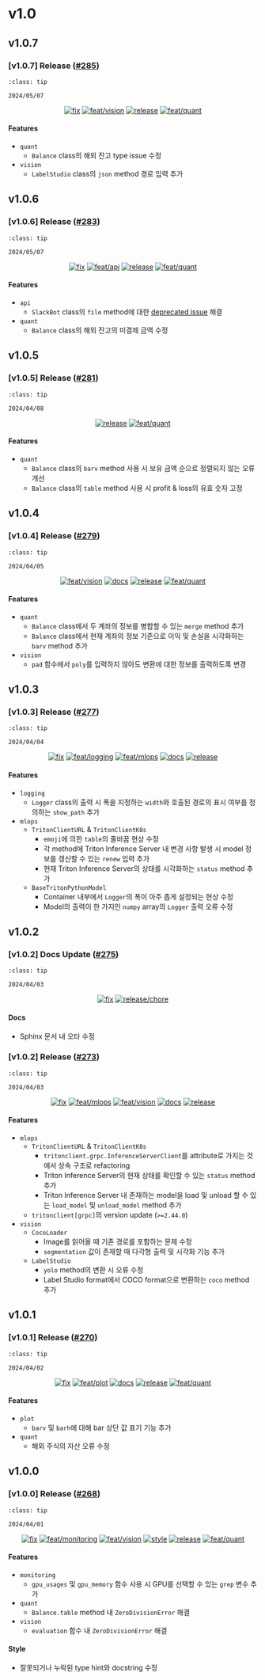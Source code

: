 # v1.0

## v1.0.7

<h3>[v1.0.7] Release (<a href=https://github.com/Zerohertz/zerohertzLib/pull/285>#285</a>)</h3>

```{admonition} Release Date
:class: tip

2024/05/07
```

<p align="center">
<a href="https://github.com/Zerohertz/zerohertzLib/pulls?q=is:pr label:fix"><img src="https://img.shields.io/badge/fix-d73a4a?style=flat-square&logo=github" alt="fix"/></a>
<a href="https://github.com/Zerohertz/zerohertzLib/pulls?q=is:pr label:feat/vision"><img src="https://img.shields.io/badge/feat/vision-D1F9CB?style=flat-square&logo=github" alt="feat/vision"/></a>
<a href="https://github.com/Zerohertz/zerohertzLib/pulls?q=is:pr label:release"><img src="https://img.shields.io/badge/release-00FF00?style=flat-square&logo=github" alt="release"/></a>
<a href="https://github.com/Zerohertz/zerohertzLib/pulls?q=is:pr label:feat/quant"><img src="https://img.shields.io/badge/feat/quant-ededed?style=flat-square&logo=github" alt="feat/quant"/></a>
</p>


<h4>Features</h4>

+ `quant`
  + `Balance` class의 해외 잔고 type issue 수정
+ `vision`
  + `LabelStudio` class의 `json` method 경로 입력 추가
## v1.0.6

<h3>[v1.0.6] Release (<a href=https://github.com/Zerohertz/zerohertzLib/pull/283>#283</a>)</h3>

```{admonition} Release Date
:class: tip

2024/05/07
```

<p align="center">
<a href="https://github.com/Zerohertz/zerohertzLib/pulls?q=is:pr label:fix"><img src="https://img.shields.io/badge/fix-d73a4a?style=flat-square&logo=github" alt="fix"/></a>
<a href="https://github.com/Zerohertz/zerohertzLib/pulls?q=is:pr label:feat/api"><img src="https://img.shields.io/badge/feat/api-541B9A?style=flat-square&logo=github" alt="feat/api"/></a>
<a href="https://github.com/Zerohertz/zerohertzLib/pulls?q=is:pr label:release"><img src="https://img.shields.io/badge/release-00FF00?style=flat-square&logo=github" alt="release"/></a>
<a href="https://github.com/Zerohertz/zerohertzLib/pulls?q=is:pr label:feat/quant"><img src="https://img.shields.io/badge/feat/quant-ededed?style=flat-square&logo=github" alt="feat/quant"/></a>
</p>


<h4>Features</h4>

+ `api`
  + `SlackBot` class의 `file` method에 대한 [deprecated issue](https://api.slack.com/methods/files.upload#markdown) 해결
+ `quant`
  + `Balance` class의 해외 잔고의 미결제 금액 수정

## v1.0.5

<h3>[v1.0.5] Release (<a href=https://github.com/Zerohertz/zerohertzLib/pull/281>#281</a>)</h3>

```{admonition} Release Date
:class: tip

2024/04/08
```

<p align="center">
<a href="https://github.com/Zerohertz/zerohertzLib/pulls?q=is:pr label:release"><img src="https://img.shields.io/badge/release-00FF00?style=flat-square&logo=github" alt="release"/></a>
<a href="https://github.com/Zerohertz/zerohertzLib/pulls?q=is:pr label:feat/quant"><img src="https://img.shields.io/badge/feat/quant-ededed?style=flat-square&logo=github" alt="feat/quant"/></a>
</p>


<h4>Features</h4>

+ `quant`
  + `Balance` class의 `barv` method 사용 시 보유 금액 순으로 정렬되지 않는 오류 개선
  + `Balance` class의 `table` method 사용 시 profit & loss의 유효 숫자 고정
## v1.0.4

<h3>[v1.0.4] Release (<a href=https://github.com/Zerohertz/zerohertzLib/pull/279>#279</a>)</h3>

```{admonition} Release Date
:class: tip

2024/04/05
```

<p align="center">
<a href="https://github.com/Zerohertz/zerohertzLib/pulls?q=is:pr label:feat/vision"><img src="https://img.shields.io/badge/feat/vision-D1F9CB?style=flat-square&logo=github" alt="feat/vision"/></a>
<a href="https://github.com/Zerohertz/zerohertzLib/pulls?q=is:pr label:docs"><img src="https://img.shields.io/badge/docs-E1B40A?style=flat-square&logo=github" alt="docs"/></a>
<a href="https://github.com/Zerohertz/zerohertzLib/pulls?q=is:pr label:release"><img src="https://img.shields.io/badge/release-00FF00?style=flat-square&logo=github" alt="release"/></a>
<a href="https://github.com/Zerohertz/zerohertzLib/pulls?q=is:pr label:feat/quant"><img src="https://img.shields.io/badge/feat/quant-ededed?style=flat-square&logo=github" alt="feat/quant"/></a>
</p>


<h4>Features</h4>

+ `quant`
  + `Balance` class에서 두 계좌의 정보를 병합할 수 있는 `merge` method 추가
  + `Balance` class에서 현재 계좌의 정보 기준으로 이익 및 손실을 시각화하는 `barv` method 추가
+ `vision`
  + `pad` 함수에서 `poly`를 입력하지 않아도 변환에 대한 정보를 출력하도록 변경

## v1.0.3

<h3>[v1.0.3] Release (<a href=https://github.com/Zerohertz/zerohertzLib/pull/277>#277</a>)</h3>

```{admonition} Release Date
:class: tip

2024/04/04
```

<p align="center">
<a href="https://github.com/Zerohertz/zerohertzLib/pulls?q=is:pr label:fix"><img src="https://img.shields.io/badge/fix-d73a4a?style=flat-square&logo=github" alt="fix"/></a>
<a href="https://github.com/Zerohertz/zerohertzLib/pulls?q=is:pr label:feat/logging"><img src="https://img.shields.io/badge/feat/logging-477A5E?style=flat-square&logo=github" alt="feat/logging"/></a>
<a href="https://github.com/Zerohertz/zerohertzLib/pulls?q=is:pr label:feat/mlops"><img src="https://img.shields.io/badge/feat/mlops-EE5D2A?style=flat-square&logo=github" alt="feat/mlops"/></a>
<a href="https://github.com/Zerohertz/zerohertzLib/pulls?q=is:pr label:docs"><img src="https://img.shields.io/badge/docs-E1B40A?style=flat-square&logo=github" alt="docs"/></a>
<a href="https://github.com/Zerohertz/zerohertzLib/pulls?q=is:pr label:release"><img src="https://img.shields.io/badge/release-00FF00?style=flat-square&logo=github" alt="release"/></a>
</p>


<h4>Features</h4>

+ `logging`
  + `Logger` class의 출력 시 폭을 지정하는 `width`와 호출된 경로의 표시 여부를 정의하는 `show_path` 추가
+ `mlops`
  + `TritonClientURL` & `TritonClientK8s`
    + `emoji`에 의한 `table`의 줄바꿈 현상 수정
    + 각 method에 Triton Inference Server 내 변경 사항 발생 시 model 정보를 갱신할 수 있는 `renew` 입력 추가
    + 현재 Triton Inference Server의 상태를 시각화하는 `status` method 추가
  + `BaseTritonPythonModel`
    + Container 내부에서 `Logger`의 폭이 아주 좁게 설정되는 현상 수정
    + Model의 출력이 한 가지인 `numpy` array의 `Logger` 출력 오류 수정

## v1.0.2

<h3>[v1.0.2] Docs Update (<a href=https://github.com/Zerohertz/zerohertzLib/pull/275>#275</a>)</h3>

```{admonition} Release Date
:class: tip

2024/04/03
```

<p align="center">
<a href="https://github.com/Zerohertz/zerohertzLib/pulls?q=is:pr label:fix"><img src="https://img.shields.io/badge/fix-d73a4a?style=flat-square&logo=github" alt="fix"/></a>
<a href="https://github.com/Zerohertz/zerohertzLib/pulls?q=is:pr label:release/chore"><img src="https://img.shields.io/badge/release/chore-22FD7F?style=flat-square&logo=github" alt="release/chore"/></a>
</p>


<h4>Docs</h4>

+ Sphinx 문서 내 오타 수정

<h3>[v1.0.2] Release (<a href=https://github.com/Zerohertz/zerohertzLib/pull/273>#273</a>)</h3>

```{admonition} Release Date
:class: tip

2024/04/03
```

<p align="center">
<a href="https://github.com/Zerohertz/zerohertzLib/pulls?q=is:pr label:fix"><img src="https://img.shields.io/badge/fix-d73a4a?style=flat-square&logo=github" alt="fix"/></a>
<a href="https://github.com/Zerohertz/zerohertzLib/pulls?q=is:pr label:feat/mlops"><img src="https://img.shields.io/badge/feat/mlops-EE5D2A?style=flat-square&logo=github" alt="feat/mlops"/></a>
<a href="https://github.com/Zerohertz/zerohertzLib/pulls?q=is:pr label:feat/vision"><img src="https://img.shields.io/badge/feat/vision-D1F9CB?style=flat-square&logo=github" alt="feat/vision"/></a>
<a href="https://github.com/Zerohertz/zerohertzLib/pulls?q=is:pr label:docs"><img src="https://img.shields.io/badge/docs-E1B40A?style=flat-square&logo=github" alt="docs"/></a>
<a href="https://github.com/Zerohertz/zerohertzLib/pulls?q=is:pr label:release"><img src="https://img.shields.io/badge/release-00FF00?style=flat-square&logo=github" alt="release"/></a>
</p>


<h4>Features</h4>

+ `mlops`
  + `TritonClientURL` & `TritonClientK8s`
    + `tritonclient.grpc.InferenceServerClient`를 attribute로 가지는 것에서 상속 구조로 refactoring
    + Triton Inference Server의 현재 상태를 확인할 수 있는 `status` method 추가
    + Triton Inference Server 내 존재하는 model을 load 및 unload 할 수 있는 `load_model` 및 `unload_model` method 추가
  + `tritonclient[grpc]`의 version update (`>=2.44.0`)
+ `vision`
  + `CocoLoader`
    + Image를 읽어올 때 기존 경로를 포함하는 문제 수정
    + `segmentation` 값이 존재할 때 다각형 출력 및 시각화 기능 추가
  + `LabelStudio`
    + `yolo` method의 변환 시 오류 수정
    + Label Studio format에서 COCO format으로 변환하는 `coco` method 추가

## v1.0.1

<h3>[v1.0.1] Release (<a href=https://github.com/Zerohertz/zerohertzLib/pull/270>#270</a>)</h3>

```{admonition} Release Date
:class: tip

2024/04/02
```

<p align="center">
<a href="https://github.com/Zerohertz/zerohertzLib/pulls?q=is:pr label:fix"><img src="https://img.shields.io/badge/fix-d73a4a?style=flat-square&logo=github" alt="fix"/></a>
<a href="https://github.com/Zerohertz/zerohertzLib/pulls?q=is:pr label:feat/plot"><img src="https://img.shields.io/badge/feat/plot-968B14?style=flat-square&logo=github" alt="feat/plot"/></a>
<a href="https://github.com/Zerohertz/zerohertzLib/pulls?q=is:pr label:docs"><img src="https://img.shields.io/badge/docs-E1B40A?style=flat-square&logo=github" alt="docs"/></a>
<a href="https://github.com/Zerohertz/zerohertzLib/pulls?q=is:pr label:release"><img src="https://img.shields.io/badge/release-00FF00?style=flat-square&logo=github" alt="release"/></a>
<a href="https://github.com/Zerohertz/zerohertzLib/pulls?q=is:pr label:feat/quant"><img src="https://img.shields.io/badge/feat/quant-ededed?style=flat-square&logo=github" alt="feat/quant"/></a>
</p>


<h4>Features</h4>

+ `plot`
  + `barv` 및 `barh`에 대해 bar 상단 값 표기 기능 추가
+ `quant`
  + 해외 주식의 자산 오류 수정

## v1.0.0

<h3>[v1.0.0] Release (<a href=https://github.com/Zerohertz/zerohertzLib/pull/268>#268</a>)</h3>

```{admonition} Release Date
:class: tip

2024/04/01
```

<p align="center">
<a href="https://github.com/Zerohertz/zerohertzLib/pulls?q=is:pr label:fix"><img src="https://img.shields.io/badge/fix-d73a4a?style=flat-square&logo=github" alt="fix"/></a>
<a href="https://github.com/Zerohertz/zerohertzLib/pulls?q=is:pr label:feat/monitoring"><img src="https://img.shields.io/badge/feat/monitoring-31395C?style=flat-square&logo=github" alt="feat/monitoring"/></a>
<a href="https://github.com/Zerohertz/zerohertzLib/pulls?q=is:pr label:feat/vision"><img src="https://img.shields.io/badge/feat/vision-D1F9CB?style=flat-square&logo=github" alt="feat/vision"/></a>
<a href="https://github.com/Zerohertz/zerohertzLib/pulls?q=is:pr label:style"><img src="https://img.shields.io/badge/style-03A17F?style=flat-square&logo=github" alt="style"/></a>
<a href="https://github.com/Zerohertz/zerohertzLib/pulls?q=is:pr label:release"><img src="https://img.shields.io/badge/release-00FF00?style=flat-square&logo=github" alt="release"/></a>
<a href="https://github.com/Zerohertz/zerohertzLib/pulls?q=is:pr label:feat/quant"><img src="https://img.shields.io/badge/feat/quant-ededed?style=flat-square&logo=github" alt="feat/quant"/></a>
</p>


<h4>Features</h4>

+ `monitoring`
  + `gpu_usages` 및 `gpu_memory` 함수 사용 시 GPU를 선택할 수 있는 `grep` 변수 추가
+ `quant`
  + `Balance.table` method 내 `ZeroDivisionError` 해결
+ `vision`
  + `evaluation` 함수 내 `ZeroDivisionError` 해결

<h4>Style</h4>

+ 잘못되거나 누락된 type hint와 docstring 수정

